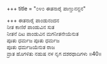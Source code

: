+++
title = "೦೪೦ ಈತನಾರೈ ಪಾಣ್ಡುನನ್ದನ"

+++
ಈತನಾರೈ ಪಾಂಡುನಂದನ   
ನೀತ ಕಾಣಿರೆ ಪಾಂಡುವಿನ ಸುತ  
ನೀತನೆ ದಿಟ ಪಾಂಡುವಿನ ಮಗನೀತನೇಯೆನುತ  
ಪೂತು ಧರ್ಮಜ ಪೂತು ಧರ್ಮಜ   
ಪೂತು ಧರ್ಮಜಯೆನುತ ರಾಜ   
ವ್ರಾತ ಹೊಗಳಿತು ನಹುಷ ನಳ ನೃಗ ದಶರಥಾದಿಗಳು     ॥40॥
